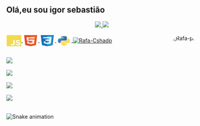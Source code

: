 ## Olá,eu sou igor sebastião 
<div align="center">
  <a href="https://github.com/igor1biangulo">
  <img height="150em" src="https://github-readme-stats.vercel.app/api?username=paulo6581&show_icons=true&theme=radical&include_all_commits=true&count_private=true"/>
  <img height="150em" src="https://github-readme-stats.vercel.app/api/top-langs/?username=paulo6581&layout=compact&langs_count=7&theme=radical"/>
</div>
  
  
 
<div style="display: inline_block"><br>
  <img align="center" alt="Rafa-Js" height="30" width="40" src="https://raw.githubusercontent.com/devicons/devicon/master/icons/javascript/javascript-plain.svg">
  <img align="center" alt="Rafa-HTML" height="30" width="40" src="https://raw.githubusercontent.com/devicons/devicon/master/icons/html5/html5-original.svg">
  <img align="center" alt="Rafa-CSS" height="30" width="40" src="https://raw.githubusercontent.com/devicons/devicon/master/icons/css3/css3-original.svg">
  <img align="center" alt="Rafa-Python" height="30" width="40" src="https://raw.githubusercontent.com/devicons/devicon/master/icons/python/python-original.svg">
  <img align="center" alt="Rafa-Cshadp" height="30" width="40" src="https://cdn.jsdelivr.net/gh/devicons/devicon/icons/cplusplus/cplusplus-original.svg">
  <img align="right" alt="Rafa-pic" height="150" style="border-radius:50px;"src="https://media.tenor.com/cctV9EvJdAoAAAAC/cat-laptop.gif￼Abrir">
</div>
  
##
  
  
<div>
   <a href="https://www.linkedin.com/in/igor-sebastião-2bb986236/" target="_blank"><img src="https://img.shields.io/badge/-LinkedIn-%230077B5?style=for-the-badge&logo=linkedin&logoColor=white" target="_blank"></a> 
  
  <a href="https://www.instagram.com/cygnus_x1_ksls/" target="_blank"><img src="https://img.shields.io/badge/-Instagram-%23E4405F?style=for-the-badge&logo=instagram&logoColor=white" target="_blank"></a>
  
  
  <a href = "mailto:igorbiangulo@gmail.com"><img src="https://img.shields.io/badge/-Gmail-%23333?style=for-the-badge&logo=gmail&logoColor=white" target="_blank"></a>
  
 <a href = "https://www.tiktok.com/@guilde_computing"><img src="https://img.shields.io/badge/TikTok-000000?style=for-the-badge&logo=tiktok&logoColor=white" target="_blank"></a>
##
  ![Snake animation](https://github.com/igor1biangulo/igor1biangulo/blob/output/github-contribution-grid-snake.svg)
</div>
